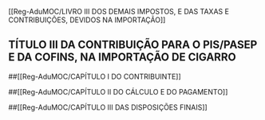 [[Reg-AduMOC/LIVRO III DOS DEMAIS IMPOSTOS, E DAS TAXAS E CONTRIBUIÇÕES, DEVIDOS NA IMPORTAÇÃO]]

## TÍTULO III DA CONTRIBUIÇÃO PARA O PIS/PASEP E DA COFINS, NA IMPORTAÇÃO DE CIGARRO
##[[Reg-AduMOC/CAPÍTULO I DO CONTRIBUINTE]]

##[[Reg-AduMOC/CAPÍTULO II DO CÁLCULO E DO PAGAMENTO]]

##[[Reg-AduMOC/CAPÍTULO III DAS DISPOSIÇÕES FINAIS]]